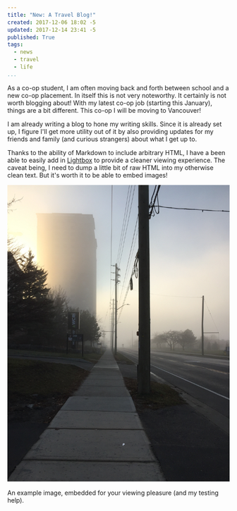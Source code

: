 ```yaml
---
title: "New: A Travel Blog!"
created: 2017-12-06 18:02 -5
updated: 2017-12-14 23:41 -5
published: True
tags:
  - news
  - travel
  - life
...
```


As a co-op student, I am often moving back and forth between school and a new
co-op placement. In itself this is not very noteworthy. It certainly is not
worth blogging about! With my latest co-op job (starting this January), things
are a bit different. This co-op I will be moving to Vancouver!

I am already writing a blog to hone my writing skills. Since it is already set
up, I figure I'll get more utility out of it by also providing updates for my
friends and family (and curious strangers) about what I get up to.

Thanks to the ability of Markdown to include arbitrary HTML, I have a been
able to easily add in
[Lightbox](https://github.com/lokesh/lightbox2/) to provide a cleaner viewing
experience. The caveat being, I need to dump a little bit of raw HTML into my
otherwise clean text. But it's worth it to be able to embed images!

<a href="/static/img/blog/2017-12-06.jpg" data-lightbox="image-1"
	data-title="An example image">
<img class="thumbnail" src="/static/img/blog/2017-12-06.jpg"
	alt="A foggy day in Waterloo, ON">
</a>

An example image, embedded for your viewing pleasure (and my testing help).

